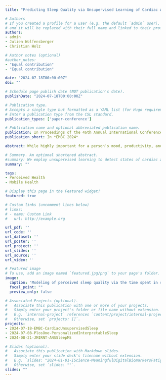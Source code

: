 ```yaml
---
title: "Predicting Sleep Quality via Unsupervised Learning of Cardiac Activity"

# Authors
# If you created a profile for a user (e.g. the default `admin` user), write the username (folder name) here 
# and it will be replaced with their full name and linked to their profile.
authors:
- admin
- Julien Wolfensberger
- Christian Holz

# Author notes (optional)
#author_notes:
- "Equal contribution"
- "Equal contribution"

date: "2024-07-18T00:00:00Z"
doi: ""

# Schedule page publish date (NOT publication's date).
publishDate: "2024-07-18T00:00:00Z"

# Publication type.
# Accepts a single type but formatted as a YAML list (for Hugo requirements).
# Enter a publication type from the CSL standard.
publication_types: ['paper-conference']

# Publication name and optional abbreviated publication name.
publication: In Proceedings of the 46th Annual International Conference of the IEEE Engineering in Medicine \& Biology Society
publication_short: In *EMBC 2024*

abstract: While highly important for a person’s mood, productivity, and physical performance, perceived sleep quality is challenging to model and, thus, predict with passive means such as physiological and behavioral signals alone. In this paper, we propose a novel method that diverges from traditional feature-based modeling of sleep quality. Instead, our method is unsupervised and derives states of cardiac activity from polysomnography (PSG) recordings of more than 6,800 participants. We then demonstrate that the proportion of time spent in these states strongly correlates with perceived sleep quality using a longitudinal study of 16 participants over one month. Our method classifies participants’ perceived sleep quality with a balanced accuracy of 68%, significantly exceeding prior methods and feature-based approaches that incorporate established metrics of cardiac activity. Interestingly, we find that the states of cardiac activity our method derives oppose traditional sleep stages—even though the states seem easily explainable based on simple metrics of cardiac activity. Thus, we provide evidence that there are still little-understood processes during sleep that need further investigation, potentially even a rethinking of sleep analysis, especially for perceived sleep quality.

# Summary. An optional shortened abstract.
#summary: We employ unsupervised learning to detect states of cardiac activity on the large MESA database with more than 6,800 participants. We then show that the proportion of time spent in these states strongly correlates with perceived sleep quality in an intensive longitudinal study. Our mothod stringly outperforms using traditional hand-crafted features of cardiac activity and shows that there are patterns during sleep that we still struggle to understand using traditional modeling techniques.
summary: ""

tags:
- Perceived Health
- Mobile Health

# Display this page in the Featured widget?
featured: true

# Custom links (uncomment lines below)
# links:
# - name: Custom Link
#   url: http://example.org

url_pdf: ''
url_code: ''
url_dataset: ''
url_poster: ''
url_project: ''
url_slides: ''
url_source: ''
url_video: ''

# Featured image
# To use, add an image named `featured.jpg/png` to your page's folder. 
image:
  caption: 'Modeling of perceived sleep quality via the time spent in states of cardiac activity derived via unsupervised learning.'
  focal_point: ""
  preview_only: false

# Associated Projects (optional).
#   Associate this publication with one or more of your projects.
#   Simply enter your project's folder or file name without extension.
#   E.g. `internal-project` references `content/project/internal-project/index.md`.
#   Otherwise, set `projects: []`.
projects:
- 2024-07-18-EMBC-CardiacUnsupervisedSleep
- 2024-07-08-PlosOne-PersonalizedInterpretableSleep
- 2024-08-21-JMIRNT-ANSSleepMS

# Slides (optional).
#   Associate this publication with Markdown slides.
#   Simply enter your slide deck's filename without extension.
#   E.g. `slides: "2024-01-01-IScience-MeaningfulDigitalBiomarkersFatigue"` references `content/slides/2024-01-01-IScience-MeaningfulDigitalBiomarkersFatigue/index.md`.
#   Otherwise, set `slides: ""`.
slides: ""
---
```

